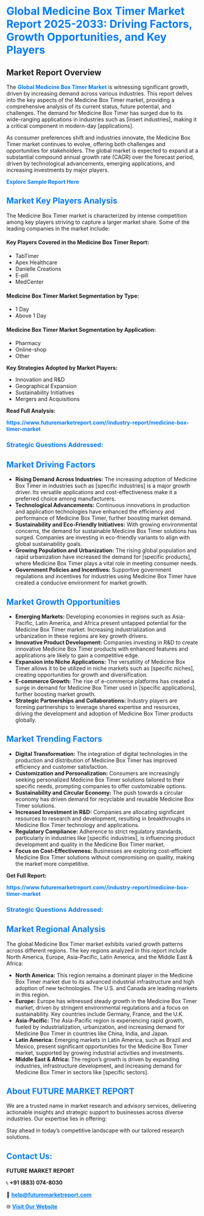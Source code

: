 <h1 style="color: #007BFF;">Global Medicine Box Timer Market Report 2025-2033: Driving Factors, Growth Opportunities, and Key Players</h1>

<section id="overview">
<h2>Market Report Overview</h2>
<p>The <a href="https://www.futuremarketreport.com//industry-report/medicine-box-timer-market" style="color: #007BFF; text-decoration: none;"><strong>Global Medicine Box Timer Market</strong></a> is witnessing significant growth, driven by increasing demand across various industries. This report delves into the key aspects of the Medicine Box Timer market, providing a comprehensive analysis of its current status, future potential, and challenges. The demand for Medicine Box Timer has surged due to its wide-ranging applications in industries such as [insert industries], making it a critical component in modern-day [applications].</p>
<p>As consumer preferences shift and industries innovate, the Medicine Box Timer market continues to evolve, offering both challenges and opportunities for stakeholders. The global market is expected to expand at a substantial compound annual growth rate (CAGR) over the forecast period, driven by technological advancements, emerging applications, and increasing investments by major players.</p>
</section>

<section id="overview">
<p><a href="https://www.futuremarketreport.com//request-sample/reportId=92625" style="color: #007BFF; text-decoration: none;"><strong>Explore Sample Report Here</strong></a></p>
</section>

<section id="key-players">
<h2 style="color: #007BFF;">Market Key Players Analysis</h2>
<p>The Medicine Box Timer market is characterized by intense competition among key players striving to capture a larger market share. Some of the leading companies in the market include:</p>
<h4>Key Players Covered in the Medicine Box Timer Report:</h4>
<ul><li>TabTimer</li><li>Apex Healthcare</li><li>Danielle Creations</li><li>E-pill</li><li>MedCenter</li></ul>
<h4>Medicine Box Timer Market Segmentation by Type:</h4>
<ul><li>1 Day</li><li>Above 1 Day</li></ul>

<h4>Medicine Box Timer Market Segmentation by Application:</h4>
<ul><li>Pharmacy</li><li>Online-shop</li><li>Other</li></ul>
<p><strong>Key Strategies Adopted by Market Players:</strong></p>
<ul>
<li>Innovation and R&D</li>
<li>Geographical Expansion</li>
<li>Sustainability Initiatives</li>
<li>Mergers and Acquisitions</li>
</ul>
</section>

<section>
<p><strong>Read Full Analysis: </strong></p><a href="https://www.futuremarketreport.com//industry-report/medicine-box-timer-market" style="color: #007BFF; text-decoration: none;"><strong>https://www.futuremarketreport.com//industry-report/medicine-box-timer-market</strong></a>
<h3 style="color: #007BFF;">Strategic Questions Addressed:</h3>
</section>

<section id="driving-factors">
<h2 style="color: #007BFF;">Market Driving Factors</h2>
<ul>
<li><strong>Rising Demand Across Industries:</strong> The increasing adoption of Medicine Box Timer in industries such as [specific industries] is a major growth driver. Its versatile applications and cost-effectiveness make it a preferred choice among manufacturers.</li>
<li><strong>Technological Advancements:</strong> Continuous innovations in production and application technologies have enhanced the efficiency and performance of Medicine Box Timer, further boosting market demand.</li>
<li><strong>Sustainability and Eco-Friendly Initiatives:</strong> With growing environmental concerns, the demand for sustainable Medicine Box Timer solutions has surged. Companies are investing in eco-friendly variants to align with global sustainability goals.</li>
<li><strong>Growing Population and Urbanization:</strong> The rising global population and rapid urbanization have increased the demand for [specific products], where Medicine Box Timer plays a vital role in meeting consumer needs.</li>
<li><strong>Government Policies and Incentives:</strong> Supportive government regulations and incentives for industries using Medicine Box Timer have created a conducive environment for market growth.</li>
</ul>
</section>

<section id="growth-opportunities">
<h2 style="color: #007BFF;">Market Growth Opportunities</h2>
<ul>
<li><strong>Emerging Markets:</strong> Developing economies in regions such as Asia-Pacific, Latin America, and Africa present untapped potential for the Medicine Box Timer market. Increasing industrialization and urbanization in these regions are key growth drivers.</li>
<li><strong>Innovative Product Development:</strong> Companies investing in R&D to create innovative Medicine Box Timer products with enhanced features and applications are likely to gain a competitive edge.</li>
<li><strong>Expansion into Niche Applications:</strong> The versatility of Medicine Box Timer allows it to be utilized in niche markets such as [specific niches], creating opportunities for growth and diversification.</li>
<li><strong>E-commerce Growth:</strong> The rise of e-commerce platforms has created a surge in demand for Medicine Box Timer used in [specific applications], further boosting market growth.</li>
<li><strong>Strategic Partnerships and Collaborations:</strong> Industry players are forming partnerships to leverage shared expertise and resources, driving the development and adoption of Medicine Box Timer products globally.</li>
</ul>
</section>

<section id="trending-factors">
<h2 style="color: #007BFF;">Market Trending Factors</h2>
<ul>
<li><strong>Digital Transformation:</strong> The integration of digital technologies in the production and distribution of Medicine Box Timer has improved efficiency and customer satisfaction.</li>
<li><strong>Customization and Personalization:</strong> Consumers are increasingly seeking personalized Medicine Box Timer solutions tailored to their specific needs, prompting companies to offer customizable options.</li>
<li><strong>Sustainability and Circular Economy:</strong> The push towards a circular economy has driven demand for recyclable and reusable Medicine Box Timer solutions.</li>
<li><strong>Increased Investment in R&D:</strong> Companies are allocating significant resources to research and development, resulting in breakthroughs in Medicine Box Timer technology and applications.</li>
<li><strong>Regulatory Compliance:</strong> Adherence to strict regulatory standards, particularly in industries like [specific industries], is influencing product development and quality in the Medicine Box Timer market.</li>
<li><strong>Focus on Cost-Effectiveness:</strong> Businesses are exploring cost-efficient Medicine Box Timer solutions without compromising on quality, making the market more competitive.</li>
</ul>
</section>

<section>
<p><strong>Get Full Report: </strong></p><a href="https://www.futuremarketreport.com//industry-report/medicine-box-timer-market" style="color: #007BFF; text-decoration: none;"><strong>https://www.futuremarketreport.com//industry-report/medicine-box-timer-market</strong></a>
<h3 style="color: #007BFF;">Strategic Questions Addressed:</h3>
</section>


<section id="regional-analysis">
<h2 style="color: #007BFF;">Market Regional Analysis</h2>
<p>The global Medicine Box Timer market exhibits varied growth patterns across different regions. The key regions analyzed in this report include North America, Europe, Asia-Pacific, Latin America, and the Middle East & Africa:</p>
<ul>
<li><strong>North America:</strong> This region remains a dominant player in the Medicine Box Timer market due to its advanced industrial infrastructure and high adoption of new technologies. The U.S. and Canada are leading markets in this region.</li>
<li><strong>Europe:</strong> Europe has witnessed steady growth in the Medicine Box Timer market, driven by stringent environmental regulations and a focus on sustainability. Key countries include Germany, France, and the U.K.</li>
<li><strong>Asia-Pacific:</strong> The Asia-Pacific region is experiencing rapid growth, fueled by industrialization, urbanization, and increasing demand for Medicine Box Timer in countries like China, India, and Japan.</li>
<li><strong>Latin America:</strong> Emerging markets in Latin America, such as Brazil and Mexico, present significant opportunities for the Medicine Box Timer market, supported by growing industrial activities and investments.</li>
<li><strong>Middle East & Africa:</strong> The region’s growth is driven by expanding industries, infrastructure development, and increasing demand for Medicine Box Timer in sectors like [specific sectors].</li>
</ul>
</section>

<footer>
<h2 style="color: #007BFF;">About FUTURE MARKET REPORT</h2>
<p>We are a trusted name in market research and advisory services, delivering actionable insights and strategic support to businesses across diverse industries. Our expertise lies in offering:</p>

<p>Stay ahead in today’s competitive landscape with our tailored research solutions.</p>

<h2 style="color: #007BFF;">Contact Us:</h2>
<p><strong>FUTURE MARKET REPORT</strong></p>
<p>📞 <strong>+91 (883) 074-8030</strong></p>
<p>📧 <strong><a href="mailto:help@futuremarketreport.com" style="color: #007BFF;">help@futuremarketreport.com</a></strong></p>
<p>🌐 <strong><a href="https://www.futuremarketreport.com/" style="color: #007BFF;">Visit Our Website</a></strong></p>
</footer>